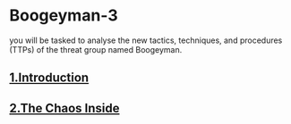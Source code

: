# Boogeyman-3
you will be tasked to analyse the new tactics, techniques, and procedures (TTPs) of the threat group named Boogeyman. 

## <a href="https://github.com/Modern-Wizard/Introductionboogey3">1.Introduction</a>
## <a href="https://github.com/Modern-Wizard/The-Chaos-Inside">2.The Chaos Inside</a>
